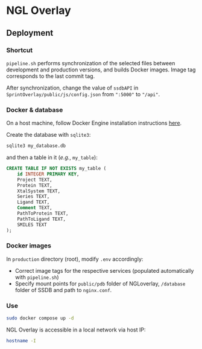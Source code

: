 # NGL Overlay

## Deployment

### Shortcut

`pipeline.sh` performs synchronization of the selected files between development
and production versions, and builds Docker images. Image tag corresponds to the
last commit tag. 

After synchronization, change the value of `ssdbAPI` in
`SprintOverlay/public/js/config.json` from `":5000"` to `"/api"`.

### Docker & database

On a host machine, follow Docker Engine installation instructions [here](https://docs.docker.com/engine/install/). 

Create the database with `sqlite3`:

```bash
sqlite3 my_database.db
```

and then a table in it (*e.g.*, `my_table`):

```sql
CREATE TABLE IF NOT EXISTS my_table (
    id INTEGER PRIMARY KEY,
    Project TEXT,
    Protein TEXT,
    XtalSystem TEXT,
    Series TEXT,
    Ligand TEXT,
    Comment TEXT,
    PathToProtein TEXT,
    PathToLigand TEXT,
    SMILES TEXT
);
```

### Docker images

In `production` directory (root), modify `.env` accordingly:

- Correct image tags for the respective services (populated automatically with
  `pipeline.sh`)
- Specify mount points for `public/pdb` folder of NGLoverlay, `/database` folder
  of SSDB and path to `nginx.conf`.

### Use

```bash
sudo docker compose up -d
```

NGL Overlay is accessible in a local network via host IP:

```bash
hostname -I
```
